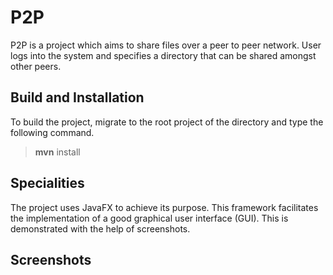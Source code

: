 # P2P

P2P is a project which aims to share files over a peer to peer network. User logs into the system and specifies a directory that can be shared amongst other peers.

## Build and Installation

To build the project, migrate to the root project of the directory and type the following command.

> **mvn** install

## Specialities

The project uses JavaFX to achieve its purpose. This framework facilitates the implementation of a good graphical user interface (GUI). This is demonstrated with the help of screenshots.

## Screenshots


